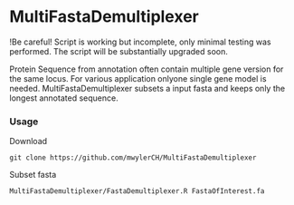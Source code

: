 # MultiFastaDemultiplexer

!Be careful!
Script is working but incomplete, only minimal testing was performed. The script will be substantially upgraded soon.

Protein Sequence from annotation often contain multiple gene version for the same locus. For various application onlyone single gene model is needed. MultiFastaDemultiplexer subsets a input fasta and keeps only the longest annotated sequence.


### Usage

Download
```
git clone https://github.com/mwylerCH/MultiFastaDemultiplexer
```

Subset fasta
```
MultiFastaDemultiplexer/FastaDemultiplexer.R FastaOfInterest.fa
```
